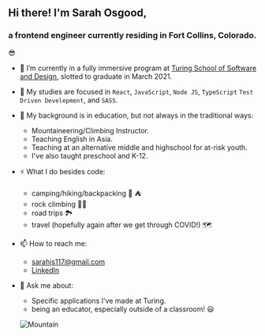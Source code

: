 ## Hi there! I'm Sarah Osgood, 

### a frontend engineer currently residing in Fort Collins, Colorado.

😎

- 🔭  I’m currently in a fully immersive program at [Turing School of Software and Design](https://frontend.turing.io/), slotted to graduate in March 2021.
- 🌱 My studies are focused in `React`, `JavaScript`, `Node JS`, `TypeScript` `Test Driven Develepment`, and `SASS`.

- 🧳  My background is in education, but not always in the traditional ways:
  - Mountaineering/Climbing Instructor.
  - Teaching English in Asia.
  - Teaching at an alternative middle and highschool for at-risk youth.
  - I've also taught preschool and K-12.
  
- ⚡  What I do besides code:
  - camping/hiking/backpacking 🥾 ⛺️
  - rock climbing 🧗‍♀️
  - road trips 🏞
  - travel (hopefully again after we get through COVID!) 🗺


- 📫  How to reach me: 
  - sarahjs117@gmail.com
  - [LinkedIn](https://www.linkedin.com/in/sarahosgood/)
  
- 💬  Ask me about:
  - Specific applications I've made at Turing.
  - being an educator, especially outside of a classroom! 😃 
  
  ![Mountain](https://media.giphy.com/media/2csuIJj6TmuKA/giphy.gif)
